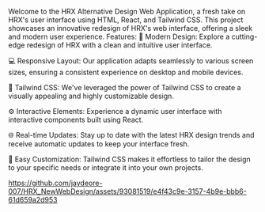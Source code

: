 Welcome to the HRX Alternative Design Web Application, a fresh take on HRX's user interface using HTML, React, and Tailwind CSS. This project showcases an innovative redesign of HRX's web interface, offering a sleek and modern user experience.
Features:
🚀 Modern Design: Explore a cutting-edge redesign of HRX with a clean and intuitive user interface.

💻 Responsive Layout: Our application adapts seamlessly to various screen sizes, ensuring a consistent experience on desktop and mobile devices.

🎨 Tailwind CSS: We've leveraged the power of Tailwind CSS to create a visually appealing and highly customizable design.

⚙️ Interactive Elements: Experience a dynamic user interface with interactive components built using React.

🌐 Real-time Updates: Stay up to date with the latest HRX design trends and receive automatic updates to keep your interface fresh.

🔧 Easy Customization: Tailwind CSS makes it effortless to tailor the design to your specific needs or integrate it into your own projects.


https://github.com/jaydeore-007/HRX_NewWebDesign/assets/93081519/e4f43c9e-3157-4b9e-bbb6-61d659a2d953

